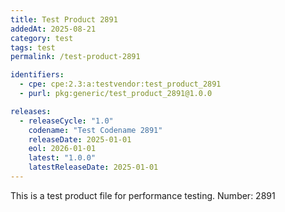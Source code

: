 ```yaml
---
title: Test Product 2891
addedAt: 2025-08-21
category: test
tags: test
permalink: /test-product-2891

identifiers:
  - cpe: cpe:2.3:a:testvendor:test_product_2891
  - purl: pkg:generic/test_product_2891@1.0.0

releases:
  - releaseCycle: "1.0"
    codename: "Test Codename 2891"
    releaseDate: 2025-01-01
    eol: 2026-01-01
    latest: "1.0.0"
    latestReleaseDate: 2025-01-01
---
```


This is a test product file for performance testing. Number: 2891
